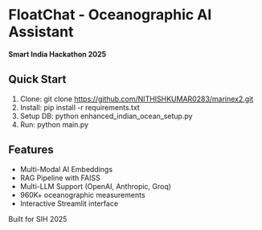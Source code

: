 # FloatChat - Oceanographic AI Assistant

**Smart India Hackathon 2025**

## Quick Start
1. Clone: git clone https://github.com/NITHISHKUMAR0283/marinex2.git
2. Install: pip install -r requirements.txt  
3. Setup DB: python enhanced_indian_ocean_setup.py
4. Run: python main.py

## Features
- Multi-Modal AI Embeddings
- RAG Pipeline with FAISS
- Multi-LLM Support (OpenAI, Anthropic, Groq)
- 960K+ oceanographic measurements
- Interactive Streamlit interface

Built for SIH 2025
